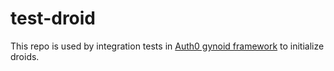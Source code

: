 # test-droid
This repo is used by integration tests in [Auth0 gynoid framework](https://github.com/auth0/gynoid) to initialize droids.